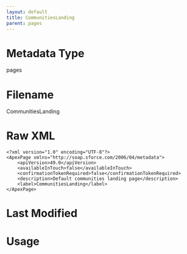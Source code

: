 ```yaml
---
layout: default
title: CommunitiesLanding
parent: pages
---
```

# Metadata Type
pages


# Filename 
CommunitiesLanding


# Raw XML
```
<?xml version="1.0" encoding="UTF-8"?>
<ApexPage xmlns="http://soap.sforce.com/2006/04/metadata">
    <apiVersion>49.0</apiVersion>
    <availableInTouch>false</availableInTouch>
    <confirmationTokenRequired>false</confirmationTokenRequired>
    <description>Default communities landing page</description>
    <label>CommunitiesLanding</label>
</ApexPage>
```


# Last Modified


# Usage
